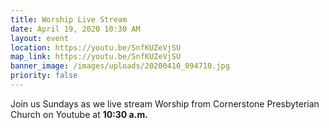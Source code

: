 ```yaml
---
title: Worship Live Stream
date: April 19, 2020 10:30 AM
layout: event
location: https://youtu.be/SnfKUZeVjSU
map_link: https://youtu.be/SnfKUZeVjSU
banner_image: /images/uploads/20200410_094710.jpg
priority: false
---
```

Join us Sundays as we live stream Worship from Cornerstone Presbyterian Church on Youtube at **10:30 a.m.**